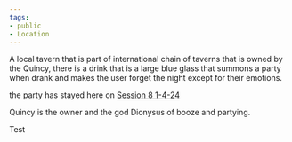 ```yaml
---
tags:
- public
- Location
---
```


A local tavern that is part of international chain of taverns that is owned by the Quincy, there is a drink that is a large blue glass that summons a party when drank and makes the user forget the night except for their emotions.

the party has stayed here on [Session 8 1-4-24](../../../../Sessions/Session%208%201-4-24.md)

Quincy is the owner and the god Dionysus of booze and partying.

Test
